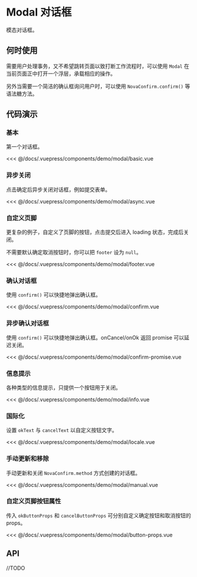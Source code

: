 # Modal 对话框

模态对话框。

## 何时使用

需要用户处理事务，又不希望跳转页面以致打断工作流程时，可以使用 `Modal` 在当前页面正中打开一个浮层，承载相应的操作。

另外当需要一个简洁的确认框询问用户时，可以使用 `NovaConfirm.confirm()` 等语法糖方法。

## 代码演示

### 基本

第一个对话框。

<demo-modal-basic/>

<<< @/docs/.vuepress/components/demo/modal/basic.vue

### 异步关闭

点击确定后异步关闭对话框，例如提交表单。

<demo-modal-async/>

<<< @/docs/.vuepress/components/demo/modal/async.vue

### 自定义页脚

更复杂的例子，自定义了页脚的按钮，点击提交后进入 loading 状态，完成后关闭。

不需要默认确定取消按钮时，你可以把 `footer` 设为 `null`。

<demo-modal-footer/>

<<< @/docs/.vuepress/components/demo/modal/footer.vue

### 确认对话框

使用 `confirm()` 可以快捷地弹出确认框。

<demo-modal-confirm/>

<<< @/docs/.vuepress/components/demo/modal/confirm.vue

### 异步确认对话框

使用 `confirm()` 可以快捷地弹出确认框。onCancel/onOk 返回 promise 可以延迟关闭。

<demo-modal-confirm-promise/>

<<< @/docs/.vuepress/components/demo/modal/confirm-promise.vue

### 信息提示

各种类型的信息提示，只提供一个按钮用于关闭。

<demo-modal-info/>

<<< @/docs/.vuepress/components/demo/modal/info.vue

### 国际化

设置 `okText` 与 `cancelText` 以自定义按钮文字。

<demo-modal-locale/>

<<< @/docs/.vuepress/components/demo/modal/locale.vue

### 手动更新和移除

手动更新和关闭 `NovaConfirm.method` 方式创建的对话框。

<demo-modal-manual/>

<<< @/docs/.vuepress/components/demo/modal/manual.vue

### 自定义页脚按钮属性

传入 `okButtonProps` 和 `cancelButtonProps` 可分别自定义确定按钮和取消按钮的 props。

<demo-modal-button-props/>

<<< @/docs/.vuepress/components/demo/modal/button-props.vue

## API

//TODO
